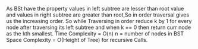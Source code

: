 ​As BSt have the property values in left subtree are lesser than root value and values in right subtree are greater than root,So in order traversal gives us the increasing order.
So while Traversing in order reduce k by 1 for every node after traversing its left subtree and when k == 0 then return curr node as the kth smallest.
Time Complexity = O(n) n = number of nodes in BST
Space Complexity = O(Height of Tree) for recursive Calls.
